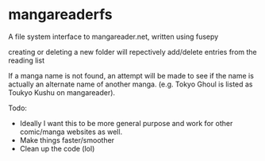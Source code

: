 # mangareaderfs
A file system interface to mangareader.net, written using fusepy

creating or deleting a new folder will repectively add/delete entries from the reading list

If a manga name is not found, an attempt will be made to see if the name is actually an alternate name of another manga. (e.g. Tokyo Ghoul is listed as Toukyo Kushu on mangareader).


Todo:

+ Ideally I want this to be more general purpose and work for other comic/manga websites as well.
+ Make things faster/smoother
+ Clean up the code (lol)

